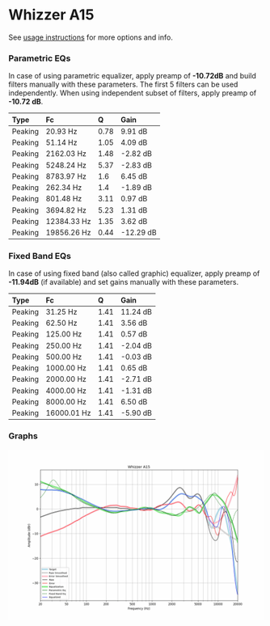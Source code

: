 # Whizzer A15
See [usage instructions](https://github.com/jaakkopasanen/AutoEq#usage) for more options and info.

### Parametric EQs
In case of using parametric equalizer, apply preamp of **-10.72dB** and build filters manually
with these parameters. The first 5 filters can be used independently.
When using independent subset of filters, apply preamp of **-10.72 dB**.

| Type    | Fc          |    Q | Gain      |
|:--------|:------------|:-----|:----------|
| Peaking | 20.93 Hz    | 0.78 | 9.91 dB   |
| Peaking | 51.14 Hz    | 1.05 | 4.09 dB   |
| Peaking | 2162.03 Hz  | 1.48 | -2.82 dB  |
| Peaking | 5248.24 Hz  | 5.37 | -2.83 dB  |
| Peaking | 8783.97 Hz  | 1.6  | 6.45 dB   |
| Peaking | 262.34 Hz   | 1.4  | -1.89 dB  |
| Peaking | 801.48 Hz   | 3.11 | 0.97 dB   |
| Peaking | 3694.82 Hz  | 5.23 | 1.31 dB   |
| Peaking | 12384.33 Hz | 1.35 | 3.62 dB   |
| Peaking | 19856.26 Hz | 0.44 | -12.29 dB |

### Fixed Band EQs
In case of using fixed band (also called graphic) equalizer, apply preamp of **-11.94dB**
(if available) and set gains manually with these parameters.

| Type    | Fc          |    Q | Gain     |
|:--------|:------------|:-----|:---------|
| Peaking | 31.25 Hz    | 1.41 | 11.24 dB |
| Peaking | 62.50 Hz    | 1.41 | 3.56 dB  |
| Peaking | 125.00 Hz   | 1.41 | 0.57 dB  |
| Peaking | 250.00 Hz   | 1.41 | -2.04 dB |
| Peaking | 500.00 Hz   | 1.41 | -0.03 dB |
| Peaking | 1000.00 Hz  | 1.41 | 0.65 dB  |
| Peaking | 2000.00 Hz  | 1.41 | -2.71 dB |
| Peaking | 4000.00 Hz  | 1.41 | -1.31 dB |
| Peaking | 8000.00 Hz  | 1.41 | 6.50 dB  |
| Peaking | 16000.01 Hz | 1.41 | -5.90 dB |

### Graphs
![](./Whizzer%20A15.png)